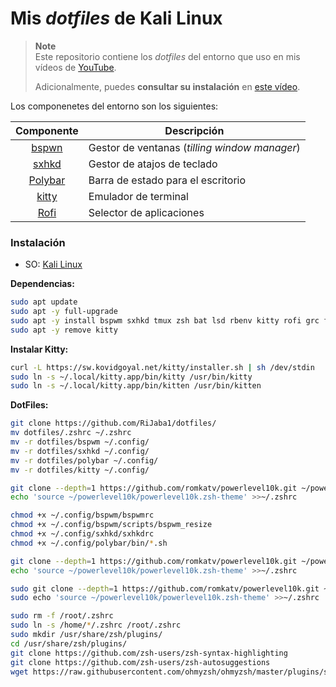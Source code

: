 # Mis *dotfiles* de Kali Linux

> **Note**  
> Este repositorio contiene los *dotfiles* del entorno que uso en mis vídeos de [YouTube](https://www.youtube.com/@RiJaba1).  
>
> Adicionalmente, puedes **consultar su instalación** en [este vídeo](https://youtu.be/1BAoR-h1Dso).

Los componenetes del entorno son los siguientes:

|                  Componente                   | Descripción                                   |
|:---------------------------------------------:| --------------------------------------------- |
| [bspwn](https://github.com/baskerville/bspwm) | Gestor de ventanas (*tilling window manager*) |
| [sxhkd](https://github.com/baskerville/sxhkd) | Gestor de atajos de teclado                   |
| [Polybar](https://github.com/polybar/polybar) | Barra de estado para el escritorio            |
| [kitty](https://github.com/kovidgoyal/kitty)  | Emulador de terminal                          |
|  [Rofi](https://github.com/davatorium/rofi)   | Selector de aplicaciones                      |


### Instalación

* SO: [Kali Linux](https://kali.org/)

**Dependencias:**

```bash
sudo apt update
sudo apt -y full-upgrade 
sudo apt -y install bspwm sxhkd tmux zsh bat lsd rbenv kitty rofi grc fzf wmname polybar feh
sudo apt -y remove kitty
```

**Instalar Kitty:**

```bash
curl -L https://sw.kovidgoyal.net/kitty/installer.sh | sh /dev/stdin
sudo ln -s ~/.local/kitty.app/bin/kitty /usr/bin/kitty
sudo ln -s ~/.local/kitty.app/bin/kitten /usr/bin/kitten
```

**DotFiles:**

```bash
git clone https://github.com/RiJaba1/dotfiles/
mv dotfiles/.zshrc ~/.zshrc
mv -r dotfiles/bspwm ~/.config/
mv -r dotfiles/sxhkd ~/.config/
mv -r dotfiles/polybar ~/.config/
mv -r dotfiles/kitty ~/.config/

git clone --depth=1 https://github.com/romkatv/powerlevel10k.git ~/powerlevel10k
echo 'source ~/powerlevel10k/powerlevel10k.zsh-theme' >>~/.zshrc

chmod +x ~/.config/bspwm/bspwmrc
chmod +x ~/.config/bspwm/scripts/bspwm_resize
chmod +x ~/.config/sxhkd/sxhkdrc
chmod +x ~/.config/polybar/bin/*.sh

git clone --depth=1 https://github.com/romkatv/powerlevel10k.git ~/powerlevel10k
echo 'source ~/powerlevel10k/powerlevel10k.zsh-theme' >>~/.zshrc

sudo git clone --depth=1 https://github.com/romkatv/powerlevel10k.git ~/powerlevel10k
sudo echo 'source ~/powerlevel10k/powerlevel10k.zsh-theme' >>~/.zshrc

sudo rm -f /root/.zshrc
sudo ln -s /home/*/.zshrc /root/.zshrc
sudo mkdir /usr/share/zsh/plugins/
cd /usr/share/zsh/plugins/
git clone https://github.com/zsh-users/zsh-syntax-highlighting
git clone https://github.com/zsh-users/zsh-autosuggestions
wget https://raw.githubusercontent.com/ohmyzsh/ohmyzsh/master/plugins/sudo/sudo.plugin.zsh
```

